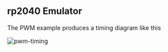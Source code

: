 ## rp2040 Emulator

The PWM example produces a timing diagram like this

![pwm-timing](https://user-images.githubusercontent.com/52467/153755419-dbc2c866-5382-4f3d-9e27-400e35de4a3b.png)
